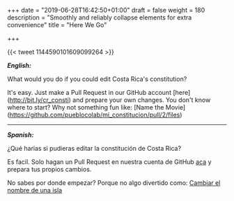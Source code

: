+++
date = "2019-06-28T16:42:50+01:00"
draft = false
weight = 180
description = "Smoothly and reliably collapse elements for extra convenience"
title = "Here We Go"

+++

{{< tweet 1144590101609099264 >}}

**_English:_**

What would you do if you could edit Costa Rica's constitution?

It's easy. Just make a Pull Request in our GitHub account [here] (http://bit.ly/cr_consti) and prepare your own changes.
You don't know where to start? Why not something fun like:
[Name the Movie] (https://github.com/pueblocolab/mi_constitucion/pull/2/files)

____________________
**_Spanish:_**

¿Qué harías si pudieras editar la constitución de Costa Rica?

Es facil. Solo hagan un Pull Request en nuestra cuenta de GitHub [aca](http://bit.ly/cr_consti) y prepara tus propios cambios.

No sabes por donde empezar? Porque no algo divertido como: [Cambiar el nombre de una isla](https://github.com/pueblocolab/mi_constitucion/pull/2/files)